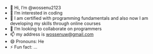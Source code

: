 - 👋 Hi, I’m @wossenu2123
- 👀 I’m interested in coding
- 🌱 I am certified with programming fundamentals and also now I am developing my skills through online courses
- 💞️ I’m looking to collaborate on programmers
- 📫 my address is wossenuw@gmail.com
- 😄 Pronouns: He
- ⚡ Fun fact: ...

<!---
wossenu2123/wossenu2123 is a ✨ special ✨ repository because its `README.md` (this file) appears on your GitHub profile.
You can click the Preview link to take a look at your changes.
--->
